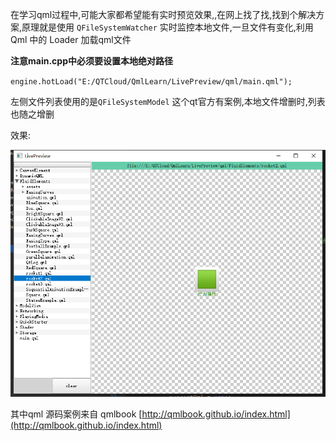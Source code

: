 

在学习qml过程中,可能大家都希望能有实时预览效果,,在网上找了找,找到个解决方案,原理就是使用 `QFileSystemWatcher` 实时监控本地文件,一旦文件有变化,利用Qml 中的 Loader 加载qml文件

**注意main.cpp中必须要设置本地绝对路径**

  `engine.hotLoad("E:/QTCloud/QmlLearn/LivePreview/qml/main.qml");`

左侧文件列表使用的是`QFileSystemModel` 这个qt官方有案例,本地文件增删时,列表也随之增删

效果:

![20210922144342](20210922144342.png)



其中qml 源码案例来自 qmlbook [http://qmlbook.github.io/index.html](http://qmlbook.github.io/index.html)

